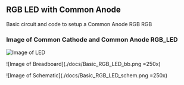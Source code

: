 ## RGB LED with Common Anode
Basic circuit and code to setup a Common Anode RGB RGB

### Image of Common Cathode and Common Anode RGB_LED


![Image of LED](http://www.mikroblog.net/wp-content/uploads/2015/11/rgb-led-pinout.jpg)



![Image of Breadboard](./docs/Basic_RGB_LED_bb.png =250x)

![Image of Schematic](./docs/Basic_RGB_LED_schem.png =250x)
